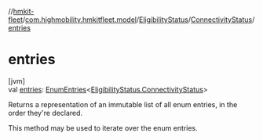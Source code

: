 //[hmkit-fleet](../../../../index.md)/[com.highmobility.hmkitfleet.model](../../index.md)/[EligibilityStatus](../index.md)/[ConnectivityStatus](index.md)/[entries](entries.md)

# entries

[jvm]\
val [entries](entries.md): [EnumEntries](https://kotlinlang.org/api/latest/jvm/stdlib/kotlin-stdlib/kotlin.enums/-enum-entries/index.html)&lt;[EligibilityStatus.ConnectivityStatus](index.md)&gt;

Returns a representation of an immutable list of all enum entries, in the order they're declared.

This method may be used to iterate over the enum entries.
